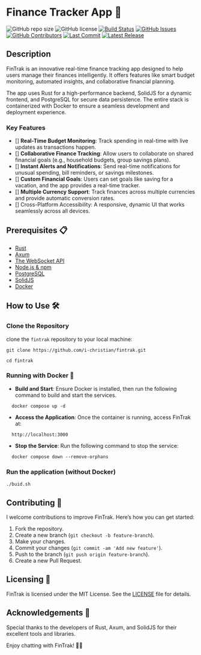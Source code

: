 # Finance Tracker App 🚀

![GitHub repo size](https://img.shields.io/github/repo-size/i-christian/fintrak?style=flat-square)
![GitHub license](https://img.shields.io/github/license/i-christian/fintrak?style=flat-square)
[![Build Status](https://github.com/i-christian/fintrak/actions/workflows/tests.yml/badge.svg)](https://github.com/i-christian/fintrak/actions/workflows/tests.yml)
[![GitHub Issues](https://img.shields.io/github/issues/i-christian/fintrak)](https://github.com/i-christian/fintrak/issues)
[![GitHub Contributors](https://img.shields.io/github/contributors/i-christian/fintrak)](https://github.com/i-christian/fintrak/graphs/contributors)
[![Last Commit](https://img.shields.io/github/last-commit/i-christian/fintrak)](https://github.com/i-christian/fintrak/commits/main)
[![Latest Release](https://img.shields.io/github/v/release/i-christian/fintrak?include_prereleases)](https://github.com/i-christian/fintrak/releases)


## Description

FinTrak is an innovative real-time finance tracking app designed to help users manage their finances intelligently. It offers features like smart budget monitoring, automated insights, and collaborative financial planning. 

The app uses Rust for a high-performance backend, SolidJS for a dynamic frontend, and PostgreSQL for secure data persistence. The entire stack is containerized with Docker to ensure a seamless development and deployment experience.

### Key Features

- [] **Real-Time Budget Monitoring**: Track spending in real-time with live updates as transactions happen.
- [] **Collaborative Finance Tracking**: Allow users to collaborate on shared financial goals (e.g., household budgets, group savings plans).
- [] **Instant Alerts and Notifications**: Send real-time notifications for unusual spending, bill reminders, or savings milestones.
- [] **Custom Financial Goals**: Users can set goals like saving for a vacation, and the app provides a real-time tracker.
- [] **Multiple Currency Support**: Track finances across multiple currencies and provide automatic conversion rates.
- [] Cross-Platform Accessibility: A responsive, dynamic UI that works seamlessly across all devices.

## Prerequisites 📋
- [Rust](https://www.rust-lang.org/)
- [Axum](https://docs.rs/axum/latest/axum/)
- [The WebSocket API](https://developer.mozilla.org/en-US/docs/Web/API/WebSockets_API)
- [Node.js & npm](https://nodejs.org/)
- [PostgreSQL](https://www.postgresql.org/)
- [SolidJS](https://docs.solidjs.com/)
- [Docker](https://www.docker.com/)

## How to Use 🛠️

### Clone the Repository
clone the `fintrak` repository to your local machine:
```
git clone https://github.com/i-christian/fintrak.git

cd fintrak
```

### Running with Docker 🐳
- **Build and Start**: Ensure Docker is installed, then run the following command to build and start the services.
```
  docker compose up -d
```

- **Access the Application**: Once the container is running, access FinTrak at:
```
  http://localhost:3000
```
- **Stop the Service**: Run the following command to stop the service:
```
  docker compose down --remove-orphans
```

### Run the application (without Docker)
```
./buid.sh
```

## Contributing 🤝

I welcome contributions to improve FinTrak. Here’s how you can get started:

1. Fork the repository.
2. Create a new branch (`git checkout -b feature-branch`).
3. Make your changes.
4. Commit your changes (`git commit -am 'Add new feature'`).
5. Push to the branch (`git push origin feature-branch`).
6. Create a new Pull Request.

## Licensing 📄
FinTrak is licensed under the MIT License. See the [LICENSE](LICENSE) file for details.

## Acknowledgements 🙌
Special thanks to the developers of Rust, Axum, and SolidJS for their excellent tools and libraries.

Enjoy chatting with FinTrak! 🚀💬
